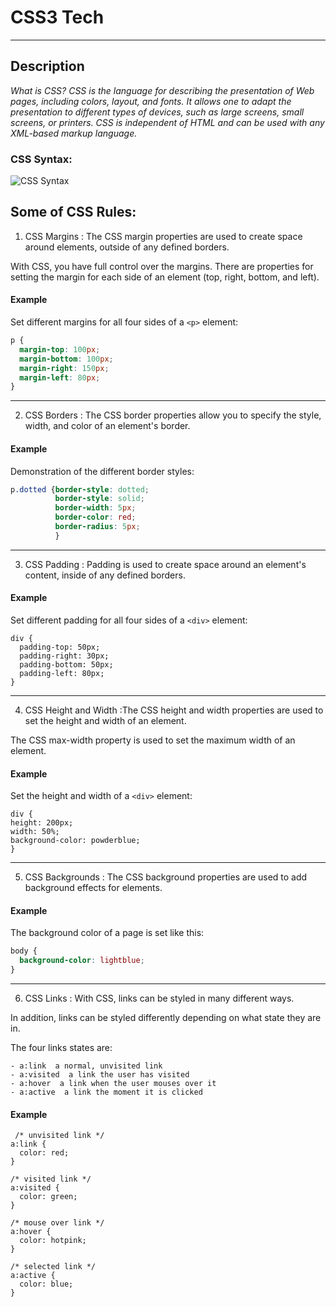 # CSS3 Tech

---

## Description

*What is CSS? CSS is the language for describing the presentation of Web pages, including colors, layout, and fonts. It allows one to adapt the presentation to different types of devices, such as large screens, small screens, or printers. CSS is independent of HTML and can be used with any XML-based markup language.*

### CSS Syntax:

![CSS Syntax](https://www.w3schools.com/css/img_selector.gif)

## Some of CSS Rules:
1. CSS Margins : The CSS margin properties are used to create space around elements, outside of any defined borders.

With CSS, you have full control over the margins. There are properties for setting the margin for each side of an element (top, right, bottom, and left).
#### Example

Set different margins for all four sides of a `<p>` element:
  
```CSS :
p {
  margin-top: 100px;
  margin-bottom: 100px;
  margin-right: 150px;
  margin-left: 80px;
}
```
---

2. CSS Borders : The CSS border properties allow you to specify the style, width, and color of an element's border.

#### Example

Demonstration of the different border styles:

```CSS :
p.dotted {border-style: dotted;
          border-style: solid;
          border-width: 5px;
          border-color: red;
          border-radius: 5px;
          }
```
---

3. CSS Padding : Padding is used to create space around an element's content, inside of any defined borders.

#### Example

Set different padding for all four sides of a ```<div>``` element:  
```CSS:
div {
  padding-top: 50px;
  padding-right: 30px;
  padding-bottom: 50px;
  padding-left: 80px;
}
```

---

4. CSS Height and Width :The CSS height and width properties are used to set the height and width of an element.

The CSS max-width property is used to set the maximum width of an element.

#### Example

Set the height and width of a ```<div>``` element:
  
  ```CSS:
  div {
  height: 200px;
  width: 50%;
  background-color: powderblue;
}
  ```
  
  ---
  
  5. CSS Backgrounds : The CSS background properties are used to add background effects for elements.
  
  #### Example

The background color of a page is set like this:

```CSS :
body {
  background-color: lightblue;
}
```

---

6. CSS Links : With CSS, links can be styled in many different ways.

In addition, links can be styled differently depending on what state they are in.

The four links states are:

    - a:link  a normal, unvisited link
    - a:visited  a link the user has visited
    - a:hover  a link when the user mouses over it
    - a:active  a link the moment it is clicked

#### Example

```CSS:
 /* unvisited link */
a:link {
  color: red;
}

/* visited link */
a:visited {
  color: green;
}

/* mouse over link */
a:hover {
  color: hotpink;
}

/* selected link */
a:active {
  color: blue;
} 
```
